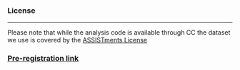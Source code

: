 ### License
-------------------
Please note that while the analysis code is available through CC the dataset we use is covered by the [ASSISTments License](./DATA_LICENSE)

### [Pre-registration link](https://osf.io/wp2a7)

